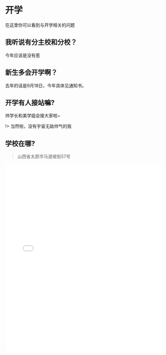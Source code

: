 # 开学

在这里你可以看到与开学相关的问题

## 我听说有分主校和分校？

今年应该是没有惹

## 新生多会开学啊？

去年的话是9月18日，今年具体见通知书。

## 开学有人接站嘛?

帅学长和美学姐会接大家啦~

!> 当然啦，没有宇宙无敌帅气的我

## 学校在哪?

> 山西省太原市马道坡街57号

<iframe style="
    width: 100%;
    min-height: 600px;
" src="map.html" frameborder="0"></iframe>